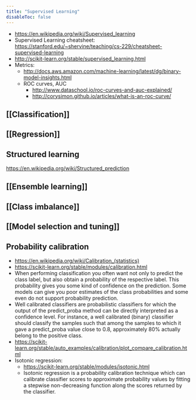 ```yaml
---
title: "Supervised Learning"
disableToc: false 
---
```


- https://en.wikipedia.org/wiki/Supervised_learning
- Supervised Learning cheatsheet: https://stanford.edu/~shervine/teaching/cs-229/cheatsheet-supervised-learning
- http://scikit-learn.org/stable/supervised_learning.html
- Metrics:
	- http://docs.aws.amazon.com/machine-learning/latest/dg/binary-model-insights.html
	- ROC curves, AUC
		- http://www.dataschool.io/roc-curves-and-auc-explained/
		- http://corysimon.github.io/articles/what-is-an-roc-curve/


## [[Classification]]

## [[Regression]]

## Structured learning
https://en.wikipedia.org/wiki/Structured_prediction

## [[Ensemble learning]]

## [[Class imbalance]]

## [[Model selection and tuning]]

## Probability calibration
- https://en.wikipedia.org/wiki/Calibration_(statistics)
- https://scikit-learn.org/stable/modules/calibration.html
- When performing classification you often want not only to predict the class label, but also obtain a probability of the respective label. This probability gives you some kind of confidence on the prediction. Some models can give you poor estimates of the class probabilities and some even do not support probability prediction. 
- Well calibrated classifiers are probabilistic classifiers for which the output of the predict_proba method can be directly interpreted as a confidence level. For instance, a well calibrated (binary) classifier should classify the samples such that among the samples to which it gave a predict_proba value close to 0.8, approximately 80% actually belong to the positive class.
- https://scikit-learn.org/stable/auto_examples/calibration/plot_compare_calibration.html
- Isotonic regression: 
	- https://scikit-learn.org/stable/modules/isotonic.html
	- Isotonic regression is a probability calibration technique which can calibrate classifier scores to approximate probability values by fitting a stepwise non-decreasing function along the scores returned by the classifier.